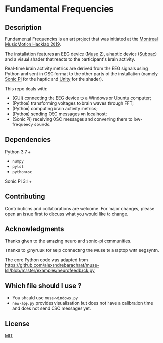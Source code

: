 # Fundamental Frequencies


## Description

Fundamental Frequencies is an art project that was initiated at the [Montreal MusicMotion Hacklab 2019](https://musicmotion.org/hacklab-en).

The installation features an EEG device ([Muse 2](https://choosemuse.com/muse-2/)), a haptic device ([Subpac](https://subpac.com/)) and a visual shader that reacts to the participant's brain activity.

Real-time brain activity metrics are derived from the EEG signals using Python and sent in OSC format to the other parts of the installation (namely [Sonic Pi](https://sonic-pi.net/) for the haptic and [Unity](https://unity.com/) for the shader).

This repo deals with:
- (GUI) connecting the EEG device to a Windows or Ubuntu computer;
- (Python) transforming voltages to brain waves through FFT;
- (Python) computing brain activity metrics;
- (Python) sending OSC messages on localhost;
- (Sonic Pi) receiving OSC messages and converting them to low-frequency sounds.

## Dependencies

Python 3.7 +
- `numpy`
- `pylsl`
- `pythonosc`

Sonic Pi 3.1 +

## Contributing
Contributions and collaborations are welcome. For major changes, please open an issue first to discuss what you would like to change.

## Acknowledgments
Thanks given to the amazing neuro and sonic-pi communities.

Thanks to @hyruuk for help connecting the Muse to a laptop with eegsynth.

The core Python code was adapted from https://github.com/alexandrebarachant/muse-lsl/blob/master/examples/neurofeedback.py

## Which file should I use ? 

 - You should use `muse-windows.py`
 - `new-app.py` provides visualisation but does not have a calibration time and does not send OSC messages yet.


## License
[MIT](https://choosealicense.com/licenses/mit/)